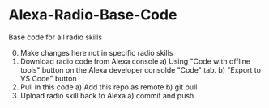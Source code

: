 # Alexa-Radio-Base-Code

Base code for all radio skills

0. Make changes here not in specific radio skills
1. Download radio code from Alexa console
  a) Using "Code with offline tools" button on the Alexa developer consolde "Code" tab.
  b) "Export to VS Code" button
2. Pull in this code
  a) Add this repo as remote
  b) git pull <remote you just added> <branch to pull>
3. Upload radio skill back to Alexa
  a) commit and push
